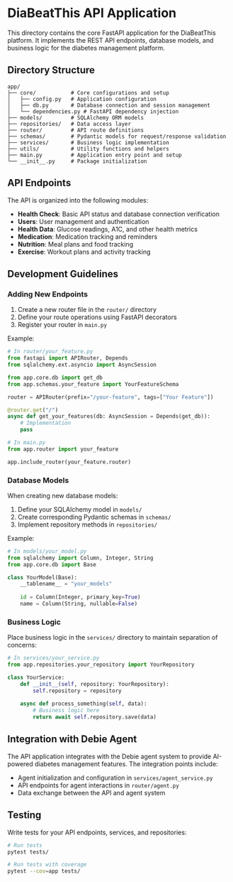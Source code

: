# DiaBeatThis API Application

This directory contains the core FastAPI application for the DiaBeatThis platform. It implements the REST API endpoints, database models, and business logic for the diabetes management platform.

## Directory Structure

```
app/
├── core/           # Core configurations and setup
│   ├── config.py   # Application configuration
│   ├── db.py       # Database connection and session management
│   └── dependencies.py # FastAPI dependency injection
├── models/         # SQLAlchemy ORM models
├── repositories/   # Data access layer
├── router/         # API route definitions
├── schemas/        # Pydantic models for request/response validation
├── services/       # Business logic implementation
├── utils/          # Utility functions and helpers
├── main.py         # Application entry point and setup
└── __init__.py     # Package initialization
```

## API Endpoints

The API is organized into the following modules:

- **Health Check**: Basic API status and database connection verification
- **Users**: User management and authentication
- **Health Data**: Glucose readings, A1C, and other health metrics
- **Medication**: Medication tracking and reminders
- **Nutrition**: Meal plans and food tracking
- **Exercise**: Workout plans and activity tracking

## Development Guidelines

### Adding New Endpoints

1. Create a new router file in the `router/` directory
2. Define your route operations using FastAPI decorators
3. Register your router in `main.py`

Example:

```python
# In router/your_feature.py
from fastapi import APIRouter, Depends
from sqlalchemy.ext.asyncio import AsyncSession

from app.core.db import get_db
from app.schemas.your_feature import YourFeatureSchema

router = APIRouter(prefix="/your-feature", tags=["Your Feature"])

@router.get("/")
async def get_your_features(db: AsyncSession = Depends(get_db)):
    # Implementation
    pass

# In main.py
from app.router import your_feature

app.include_router(your_feature.router)
```

### Database Models

When creating new database models:

1. Define your SQLAlchemy model in `models/`
2. Create corresponding Pydantic schemas in `schemas/`
3. Implement repository methods in `repositories/`

Example:

```python
# In models/your_model.py
from sqlalchemy import Column, Integer, String
from app.core.db import Base

class YourModel(Base):
    __tablename__ = "your_models"
    
    id = Column(Integer, primary_key=True)
    name = Column(String, nullable=False)
```

### Business Logic

Place business logic in the `services/` directory to maintain separation of concerns:

```python
# In services/your_service.py
from app.repositories.your_repository import YourRepository

class YourService:
    def __init__(self, repository: YourRepository):
        self.repository = repository
        
    async def process_something(self, data):
        # Business logic here
        return await self.repository.save(data)
```

## Integration with Debie Agent

The API application integrates with the Debie agent system to provide AI-powered diabetes management features. The integration points include:

- Agent initialization and configuration in `services/agent_service.py`
- API endpoints for agent interactions in `router/agent.py`
- Data exchange between the API and agent system

## Testing

Write tests for your API endpoints, services, and repositories:

```bash
# Run tests
pytest tests/

# Run tests with coverage
pytest --cov=app tests/
```
